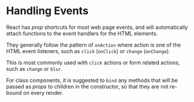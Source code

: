 # Handling Events

React has _prop_ shortcuts for most web page events, and will automatically attach functions to the event handlers for the HTML elements.

They generally follow the pattern of `onAction` where action is one of the HTML event listeners, such as `click` (`onClick`) or `change` (`onChange`).

This is most commonly used with `click` actions or form related actions, such as `change` or `blur`.

For class components, it is suggested to `bind` any methods that will be passed as _props_ to children in the constructor, so that they are not re-bound on every render.
